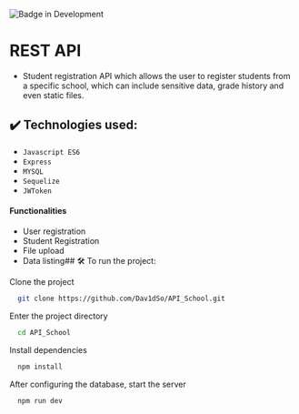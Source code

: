![Badge in Development](http://img.shields.io/static/v1?label=STATUS&message=EM%20DESENVOLVIMENTO&color=GREEN&style=for-the-badge)

# REST API

- Student registration API which allows the user to register students from a specific school, which can include sensitive data, grade history and even static files.

## ✔️ Technologies used:

- ``Javascript ES6``
- ``Express``
- ``MYSQL``
- ``Sequelize``
- ``JWToken``
#### Functionalities

- User registration
- Student Registration
- File upload
- Data listing## 🛠️ To run the project:


Clone the project

```bash
  git clone https://github.com/Dav1dSo/API_School.git
```

Enter the project directory

```bash
  cd API_School
```

Install dependencies

```bash
  npm install
```

After configuring the database, start the server

```bash
  npm run dev
```